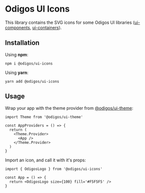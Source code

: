 # Odigos UI Icons

This library contains the SVG icons for some Odigos UI libraries ([ui-components](https://github.com/odigos-io/ui-components), [ui-containers](https://github.com/odigos-io/ui-containers)).

## Installation

Using **npm**:

```shell
npm i @odigos/ui-icons
```

Using **yarn**:

```shell
yarn add @odigos/ui-icons
```

## Usage

Wrap your app with the theme provider from [@odigos/ui-theme](https://github.com/odigos-io/ui-theme):

```tsx
import Theme from '@odigos/ui-theme'

const AppProviders = () => {
  return (
    <Theme.Provider>
      <App />
    </Theme.Provider>
  )
}
```

Import an icon, and call it with it's props:

```tsx
import { OdigosLogo } from '@odigos/ui-icons'

const App = () => {
  return <OdigosLogo size={100} fill='#F5F5F5' />
}
```
